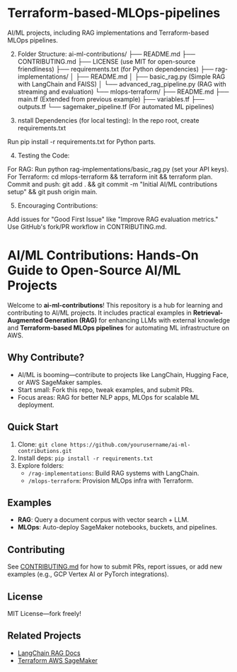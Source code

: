 # Terraform-based-MLOps-pipelines
AI/ML projects, including RAG implementations and Terraform-based MLOps pipelines.

2. Folder Structure:
ai-ml-contributions/
├── README.md
├── CONTRIBUTING.md
├── LICENSE  (use MIT for open-source friendliness)
├── requirements.txt  (for Python dependencies)
├── rag-implementations/
│   ├── README.md
│   ├── basic_rag.py  (Simple RAG with LangChain and FAISS)
│   └── advanced_rag_pipeline.py  (RAG with streaming and evaluation)
└── mlops-terraform/
    ├── README.md
    ├── main.tf  (Extended from previous example)
    ├── variables.tf
    ├── outputs.tf
    └── sagemaker_pipeline.tf  (For automated ML pipelines)


3. nstall Dependencies (for local testing):
In the repo root, create requirements.txt

Run pip install -r requirements.txt for Python parts.


4. Testing the Code:

For RAG: Run python rag-implementations/basic_rag.py (set your API keys).
For Terraform: cd mlops-terraform && terraform init && terraform plan.
Commit and push: git add . && git commit -m "Initial AI/ML contributions setup" && git push origin main.

5. Encouraging Contributions:

Add issues for "Good First Issue" like "Improve RAG evaluation metrics."
Use GitHub's fork/PR workflow in CONTRIBUTING.md.


# AI/ML Contributions: Hands-On Guide to Open-Source AI/ML Projects

Welcome to **ai-ml-contributions**! This repository is a hub for learning and contributing to AI/ML projects. It includes practical examples in **Retrieval-Augmented Generation (RAG)** for enhancing LLMs with external knowledge and **Terraform-based MLOps pipelines** for automating ML infrastructure on AWS.

## Why Contribute?
- AI/ML is booming—contribute to projects like LangChain, Hugging Face, or AWS SageMaker samples.
- Start small: Fork this repo, tweak examples, and submit PRs.
- Focus areas: RAG for better NLP apps, MLOps for scalable ML deployment.

## Quick Start
1. Clone: `git clone https://github.com/yourusername/ai-ml-contributions.git`
2. Install deps: `pip install -r requirements.txt`
3. Explore folders:
   - `/rag-implementations`: Build RAG systems with LangChain.
   - `/mlops-terraform`: Provision MLOps infra with Terraform.

## Examples
- **RAG**: Query a document corpus with vector search + LLM.
- **MLOps**: Auto-deploy SageMaker notebooks, buckets, and pipelines.

## Contributing
See [CONTRIBUTING.md](CONTRIBUTING.md) for how to submit PRs, report issues, or add new examples (e.g., GCP Vertex AI or PyTorch integrations).

## License
MIT License—fork freely!

## Related Projects
- [LangChain RAG Docs](https://python.langchain.com/docs/use_cases/question_answering/)
- [Terraform AWS SageMaker](https://registry.terraform.io/providers/hashicorp/aws/latest/docs/resources/sagemaker_notebook_instance)

